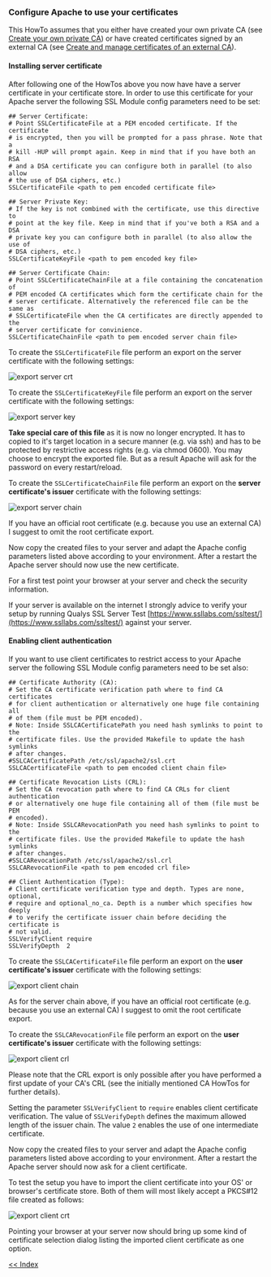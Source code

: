 ### Configure Apache to use your certificates
This HowTo assumes that you either have created your own private CA (see [Create your own private CA](../howtoLocalCA/)) or have created certificates signed by an external CA (see [Create and manage certificates of an external CA](../howtoExternalCA)).

#### Installing server certificate
After following one of the HowTos above you now have have a server certificate in your certificate store.
In order to use this certificate for your Apache server the following SSL Module config parameters need to be set:
```
## Server Certificate:
# Point SSLCertificateFile at a PEM encoded certificate. If the certificate
# is encrypted, then you will be prompted for a pass phrase. Note that a
# kill -HUP will prompt again. Keep in mind that if you have both an RSA
# and a DSA certificate you can configure both in parallel (to also allow
# the use of DSA ciphers, etc.)
SSLCertificateFile <path to pem encoded certificate file>

## Server Private Key:
# If the key is not combined with the certificate, use this directive to
# point at the key file. Keep in mind that if you've both a RSA and a DSA
# private key you can configure both in parallel (to also allow the use of
# DSA ciphers, etc.)
SSLCertificateKeyFile <path to pem encoded key file>

## Server Certificate Chain:
# Point SSLCertificateChainFile at a file containing the concatenation of
# PEM encoded CA certificates which form the certificate chain for the
# server certificate. Alternatively the referenced file can be the same as
# SSLCertificateFile when the CA certificates are directly appended to the
# server certificate for convinience.
SSLCertificateChainFile <path to pem encoded server chain file>
```
To create the `SSLCertificateFile` file perform an export on the server certificate with the following settings:

![export server crt](screen_export_server_crt.png)

To create the `SSLCertificateKeyFile` file perform an export on the server certificate with the following settings:

![export server key](screen_export_server_key.png)

**Take special care of this file** as it is now no longer encrypted. It has to copied to it's target location in a secure manner (e.g. via ssh) and has to be protected by restrictive access rights (e.g. via chmod 0600). You may choose to encrypt the exported file. But as a result Apache will ask for the password on every restart/reload.

To create the `SSLCertificateChainFile` file perform an export on the **server certificate's issuer** certificate with the following settings:

![export server chain](screen_export_server_chain.png)

If you have an official root certificate (e.g. because you use an external CA) I suggest to omit the root certificate export.

Now copy the created files to your server and adapt the Apache config parameters listed above according to your environment. After a restart the Apache server should now use the new certificate.

For a first test point your browser at your server and check the security information.

If your server is available on the internet I strongly advice to verify your setup by running Qualys SSL Server Test [https://www.ssllabs.com/ssltest/](https://www.ssllabs.com/ssltest/) against your server.

#### Enabling client authentication
If you want to use client certificates to restrict access to your Apache server the following SSL Module config parameters need to be set also:
```
## Certificate Authority (CA):
# Set the CA certificate verification path where to find CA certificates
# for client authentication or alternatively one huge file containing all                               
# of them (file must be PEM encoded).
# Note: Inside SSLCACertificatePath you need hash symlinks to point to the
# certificate files. Use the provided Makefile to update the hash symlinks
# after changes.
#SSLCACertificatePath /etc/ssl/apache2/ssl.crt
SSLCACertificateFile <path to pem encoded client chain file>

## Certificate Revocation Lists (CRL):
# Set the CA revocation path where to find CA CRLs for client authentication
# or alternatively one huge file containing all of them (file must be PEM
# encoded).
# Note: Inside SSLCARevocationPath you need hash symlinks to point to the
# certificate files. Use the provided Makefile to update the hash symlinks
# after changes.
#SSLCARevocationPath /etc/ssl/apache2/ssl.crl
SSLCARevocationFile <path to pem encoded crl file>

## Client Authentication (Type):
# Client certificate verification type and depth. Types are none, optional,
# require and optional_no_ca. Depth is a number which specifies how deeply
# to verify the certificate issuer chain before deciding the certificate is
# not valid.
SSLVerifyClient require
SSLVerifyDepth  2
```
To create the `SSLCACertificateFile` file perform an export on the **user certificate's issuer** certificate with the following settings:

![export client chain](screen_export_client_chain.png)

As for the server chain above, if you have an official root certificate (e.g. because you use an external CA) I suggest to omit the root certificate export.

To create the `SSLCARevocationFile` file perform an export on the **user certificate's issuer** certificate with the following settings:

![export client crl](screen_export_client_crl.png)

Please note that the CRL export is only possible after you have performed a first update of your CA's CRL (see the initially mentioned CA HowTos for further details).

Setting the parameter `SSLVerifyClient` to `require` enables client certificate verification. The value of `SSLVerifyDepth` defines the maximum allowed length of the issuer chain. The value `2` enables the use of one intermediate certificate.

Now copy the created files to your server and adapt the Apache config parameters listed above according to your environment. After a restart the Apache server should now ask for a client  certificate.

To test the setup you have to import the client certificate into your OS' or browser's certificate store. Both of them will most likely accept a PKCS#12 file created as follows:

![export client crt](screen_export_client_crt.png)

Pointing your browser at your server now should bring up some kind of certificate selection dialog listing the imported client certificate as one option.

[<< Index](..)
